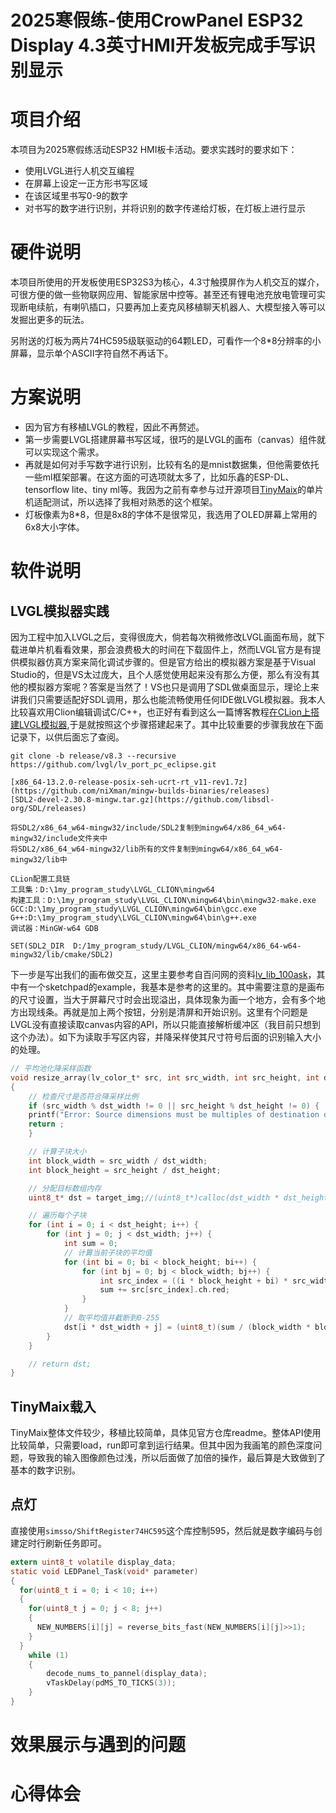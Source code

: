 # 2025寒假练-使用CrowPanel ESP32 Display 4.3英寸HMI开发板完成手写识别显示

# 项目介绍

本项目为2025寒假练活动ESP32 HMI板卡活动。要求实践时的要求如下：
- 使用LVGL进行人机交互编程
- 在屏幕上设定一正方形书写区域
- 在该区域里书写0-9的数字
- 对书写的数字进行识别，并将识别的数字传递给灯板，在灯板上进行显示

# 硬件说明

本项目所使用的开发板使用ESP32S3为核心，4.3寸触摸屏作为人机交互的媒介，可很方便的做一些物联网应用、智能家居中控等。甚至还有锂电池充放电管理可实现断电续航，有喇叭插口，只要再加上麦克风移植聊天机器人、大模型接入等可以发掘出更多的玩法。

另附送的灯板为两片74HC595级联驱动的64颗LED，可看作一个8*8分辨率的小屏幕，显示单个ASCII字符自然不再话下。

# 方案说明

- 因为官方有移植LVGL的教程，因此不再赘述。
- 第一步需要LVGL搭建屏幕书写区域，很巧的是LVGL的画布（canvas）组件就可以实现这个需求。
- 再就是如何对手写数字进行识别，比较有名的是mnist数据集，但他需要依托一些ml框架部署。在这方面的可选项就太多了，比如乐鑫的ESP-DL、tensorflow lite、tiny ml等。我因为之前有幸参与过开源项目[TinyMaix](https://github.com/sipeed/TinyMaix)的单片机适配测试，所以选择了我相对熟悉的这个框架。
- 灯板像素为8*8，但是8x8的字体不是很常见，我选用了OLED屏幕上常用的6x8大小字体。

# 软件说明

## LVGL模拟器实践

因为工程中加入LVGL之后，变得很庞大，倘若每次稍微修改LVGL画面布局，就下载进单片机看看效果，那会浪费极大的时间在下载固件上，然而LVGL官方是有提供模拟器仿真方案来简化调试步骤的。但是官方给出的模拟器方案是基于Visual Studio的，但是VS太过庞大，且个人感觉使用起来没有那么方便，那么有没有其他的模拟器方案呢？答案是当然了！VS也只是调用了SDL做桌面显示，理论上来讲我们只需要适配好SDL调用，那么也能流畅使用任何IDE做LVGL模拟器。我本人比较喜欢用Clion编辑调试C/C++，也正好有看到这么一篇博客教程[在CLion上搭建LVGL模拟器](https://mdlzcool.github.io/post/90c7d419.html),于是就按照这个步骤搭建起来了。其中比较重要的步骤我放在下面记录下，以供后面忘了查阅。
```
git clone -b release/v8.3 --recursive https://github.com/lvgl/lv_port_pc_eclipse.git

[x86_64-13.2.0-release-posix-seh-ucrt-rt_v11-rev1.7z](https://github.com/niXman/mingw-builds-binaries/releases)
[SDL2-devel-2.30.8-mingw.tar.gz](https://github.com/libsdl-org/SDL/releases)

将SDL2/x86_64_w64-mingw32/include/SDL2复制到mingw64/x86_64_w64-mingw32/include文件夹中
将SDL2/x86_64_w64-mingw32/lib所有的文件复制到mingw64/x86_64_w64-mingw32/lib中

CLion配置工具链
工具集：D:\1my_program_study\LVGL_CLION\mingw64
构建工具：D:\1my_program_study\LVGL_CLION\mingw64\bin\mingw32-make.exe
GCC:D:\1my_program_study\LVGL_CLION\mingw64\bin\gcc.exe
G++:D:\1my_program_study\LVGL_CLION\mingw64\bin\g++.exe
调试器：MinGW-w64 GDB

SET(SDL2_DIR  D:/1my_program_study/LVGL_CLION/mingw64/x86_64-w64-mingw32/lib/cmake/SDL2)

```

下一步是写出我们的画布做交互，这里主要参考自百问网的资料[lv_lib_100ask](https://gitee.com/weidongshan/lv_lib_100ask.git)，其中有一个sketchpad的example，我基本是参考的这里的。其中需要注意的是画布的尺寸设置，当大于屏幕尺寸时会出现溢出，具体现象为画一个地方，会有多个地方出现线条。再就是加上两个按钮，分别是清屏和开始识别。这里有个问题是LVGL没有直接读取canvas内容的API，所以只能直接解析缓冲区（我目前只想到这个办法）。如下为读取手写区内容，并降采样使其尺寸符号后面的识别输入大小的处理。
``` c
// 平均池化降采样函数
void resize_array(lv_color_t* src, int src_width, int src_height, int dst_width, int dst_height)
{
    // 检查尺寸是否符合降采样比例
    if (src_width % dst_width != 0 || src_height % dst_height != 0) {
    printf("Error: Source dimensions must be multiples of destination dimensions.\n");
    return ;
    }

    // 计算子块大小
    int block_width = src_width / dst_width;
    int block_height = src_height / dst_height;

    // 分配目标数组内存
    uint8_t* dst = target_img;//(uint8_t*)calloc(dst_width * dst_height, sizeof(uint8_t));

    // 遍历每个子块
    for (int i = 0; i < dst_height; i++) {
        for (int j = 0; j < dst_width; j++) {
            int sum = 0;
            // 计算当前子块的平均值
            for (int bi = 0; bi < block_height; bi++) {
                for (int bj = 0; bj < block_width; bj++) {
                    int src_index = ((i * block_height + bi) * src_width) + (j * block_width + bj);
                    sum += src[src_index].ch.red;
                }
            }
            // 取平均值并截断到0-255
            dst[i * dst_width + j] = (uint8_t)(sum / (block_width * block_height));
        }
    }

    // return dst;
}
```

## TinyMaix载入

TinyMaix整体文件较少，移植比较简单，具体见官方仓库readme。整体API使用比较简单，只需要load，run即可拿到运行结果。但其中因为我画笔的颜色深度问题，导致我的输入图像颜色过浅，所以后面做了加倍的操作，最后算是大致做到了基本的数字识别。

## 点灯

直接使用`simsso/ShiftRegister74HC595`这个库控制595，然后就是数字编码与创建定时行刷新任务即可。

``` c
extern uint8_t volatile display_data;
static void LEDPanel_Task(void* parameter)
{	
  for(uint8_t i = 0; i < 10; i++)
  {
    for(uint8_t j = 0; j < 8; j++)
    {
      NEW_NUMBERS[i][j] = reverse_bits_fast(NEW_NUMBERS[i][j]>>1);
    }
  }
    while (1)
    {
        decode_nums_to_pannel(display_data);
        vTaskDelay(pdMS_TO_TICKS(3));   
    }
}
```

# 效果展示与遇到的问题


# 心得体会


